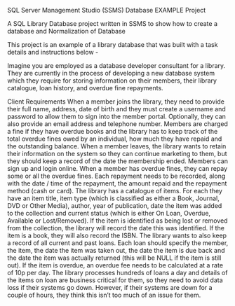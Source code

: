 SQL Server Management Studio (SSMS) Database EXAMPLE Project

A SQL Library Database project written in SSMS to show how to create a database and Normalization of Database

This project is an example of a library database that was built with a task details and instructions below -

Imagine you are employed as a database developer consultant for a library. They are currently 
in the process of developing a new database system which they require for storing 
information on their members, their library catalogue, loan history, and overdue fine 
repayments. 

Client Requirements
When a member joins the library, they need to provide their full name, address, date of birth 
and they must create a username and password to allow them to sign into the member portal. 
Optionally, they can also provide an email address and telephone number. Members are 
charged a fine if they have overdue books and the library has to keep track of the total 
overdue fines owed by an individual, how much they have repaid and the outstanding balance. 
When a member leaves, the library wants to retain their information on the system so they can 
continue marketing to them, but they should keep a record of the date the membership ended. 
Members can sign up and login online. 
When a member has overdue fines, they can repay some or all the overdue fines. Each 
repayment needs to be recorded, along with the date / time of the repayment, the amount 
repaid and the repayment method (cash or card).
The library has a catalogue of items. For each they have an item title, item type (which is 
classified as either a Book, Journal, DVD or Other Media), author, year of publication, date the 
item was added to the collection and current status (which is either On Loan, Overdue, 
Available or Lost/Removed). If the item is identified as being lost or removed from the 
collection, the library will record the date this was identified. If the item is a book, they will also 
record the ISBN.
The library wants to also keep a record of all current and past loans. Each loan should specify 
the member, the item, the date the item was taken out, the date the item is due back and the 
date the item was actually returned (this will be NULL if the item is still out). If the item is 
overdue, an overdue fee needs to be calculated at a rate of 10p per day.
The library processes hundreds of loans a day and details of the items on loan are business 
critical for them, so they need to avoid data loss if their systems go down. However, if their 
systems are down for a couple of hours, they think this isn’t too much of an issue for them.

